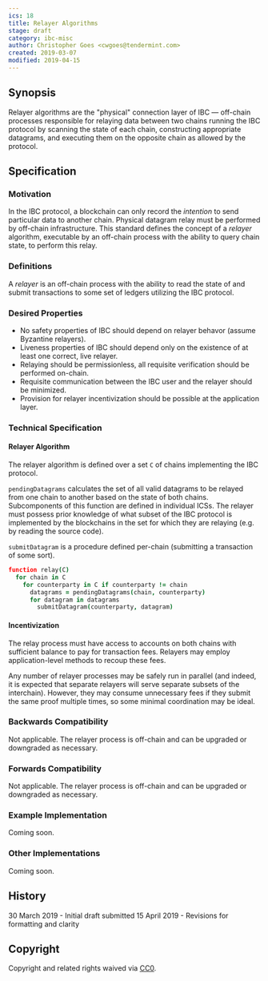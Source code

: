```yaml
---
ics: 18
title: Relayer Algorithms
stage: draft
category: ibc-misc
author: Christopher Goes <cwgoes@tendermint.com>
created: 2019-03-07
modified: 2019-04-15
---
```


## Synopsis

Relayer algorithms are the "physical" connection layer of IBC — off-chain processes responsible for relaying data between two chains running the IBC protocol by scanning the state of each chain, constructing appropriate datagrams, and executing them on the opposite chain as allowed by the protocol.

## Specification

### Motivation

In the IBC protocol, a blockchain can only record the *intention* to send particular data to another chain. Physical datagram relay must be performed by off-chain infrastructure. This standard defines the concept of a *relayer* algorithm, executable by an off-chain process with the ability to query chain state, to perform this relay.

### Definitions

A *relayer* is an off-chain process with the ability to read the state of and submit transactions to some set of ledgers utilizing the IBC protocol.

### Desired Properties

- No safety properties of IBC should depend on relayer behavor (assume Byzantine relayers).
- Liveness properties of IBC should depend only on the existence of at least one correct, live relayer.
- Relaying should be permissionless, all requisite verification should be performed on-chain.
- Requisite communication between the IBC user and the relayer should be minimized.
- Provision for relayer incentivization should be possible at the application layer.

### Technical Specification

#### Relayer Algorithm

The relayer algorithm is defined over a set `C` of chains implementing the IBC protocol.

`pendingDatagrams` calculates the set of all valid datagrams to be relayed from one chain to another based on the state of both chains. Subcomponents of this function are defined in individual ICSs. The relayer must possess prior knowledge of what subset of the IBC protocol is implemented by the blockchains in the set for which they are relaying (e.g. by reading the source code).

`submitDatagram` is a procedure defined per-chain (submitting a transaction of some sort).

```coffeescript
function relay(C)
  for chain in C
    for counterparty in C if counterparty != chain
      datagrams = pendingDatagrams(chain, counterparty)
      for datagram in datagrams
        submitDatagram(counterparty, datagram)
```

#### Incentivization

The relay process must have access to accounts on both chains with sufficient balance to pay for transaction fees. Relayers may employ application-level methods to recoup these fees.

Any number of relayer processes may be safely run in parallel (and indeed, it is expected that separate relayers will serve separate subsets of the interchain). However, they may consume unnecessary fees if they submit the same proof multiple times, so some minimal coordination may be ideal.

### Backwards Compatibility

Not applicable. The relayer process is off-chain and can be upgraded or downgraded as necessary.

### Forwards Compatibility

Not applicable. The relayer process is off-chain and can be upgraded or downgraded as necessary.

### Example Implementation

Coming soon.

### Other Implementations

Coming soon.

## History

30 March 2019 - Initial draft submitted
15 April 2019 - Revisions for formatting and clarity

## Copyright

Copyright and related rights waived via [CC0](https://creativecommons.org/publicdomain/zero/1.0/).
